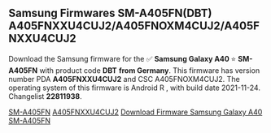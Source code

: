 <h2>Samsung Firmwares SM-A405FN(DBT) A405FNXXU4CUJ2/A405FNOXM4CUJ2/A405FNXXU4CUJ2</h2>
Download the Samsung firmware for the ✅ <strong>Samsung Galaxy A40 </strong> ⭐ <strong>SM-A405FN</strong> with product code <strong>DBT</strong> <strong> from Germany</strong>. This firmware has version number PDA <strong>A405FNXXU4CUJ2</strong> and CSC A405FNOXM4CUJ2. The operating system of this firmware is Android R , with build date 2021-11-24. Changelist <strong>22811938</strong>.


[SM-A405FN](https://samfirm.shop/samsung/model/SM-A405FN)
[A405FNXXU4CUJ2](https://samfirm.shop/samsung/pda/A405FNXXU4CUJ2)
[Download Firmware Samsung Galaxy A40 SM-A405FN](https://samfirm.shop/samsung/firmware/477638)
